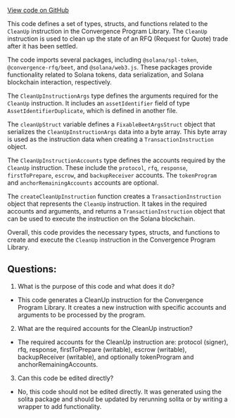 [View code on GitHub](https://github.com/convergence-rfq/convergence-program-library/psyoptions-european-instrument/js/generated/instructions/cleanUp.ts)

This code defines a set of types, structs, and functions related to the `CleanUp` instruction in the Convergence Program Library. The `CleanUp` instruction is used to clean up the state of an RFQ (Request for Quote) trade after it has been settled. 

The code imports several packages, including `@solana/spl-token`, `@convergence-rfq/beet`, and `@solana/web3.js`. These packages provide functionality related to Solana tokens, data serialization, and Solana blockchain interaction, respectively. 

The `CleanUpInstructionArgs` type defines the arguments required for the `CleanUp` instruction. It includes an `assetIdentifier` field of type `AssetIdentifierDuplicate`, which is defined in another file. 

The `cleanUpStruct` variable defines a `FixableBeetArgsStruct` object that serializes the `CleanUpInstructionArgs` data into a byte array. This byte array is used as the instruction data when creating a `TransactionInstruction` object. 

The `CleanUpInstructionAccounts` type defines the accounts required by the `CleanUp` instruction. These include the `protocol`, `rfq`, `response`, `firstToPrepare`, `escrow`, and `backupReceiver` accounts. The `tokenProgram` and `anchorRemainingAccounts` accounts are optional. 

The `createCleanUpInstruction` function creates a `TransactionInstruction` object that represents the `CleanUp` instruction. It takes in the required accounts and arguments, and returns a `TransactionInstruction` object that can be used to execute the instruction on the Solana blockchain. 

Overall, this code provides the necessary types, structs, and functions to create and execute the `CleanUp` instruction in the Convergence Program Library.
## Questions: 
 1. What is the purpose of this code and what does it do?
- This code generates a CleanUp instruction for the Convergence Program Library. It creates a new instruction with specific accounts and arguments to be processed by the program.

2. What are the required accounts for the CleanUp instruction?
- The required accounts for the CleanUp instruction are: protocol (signer), rfq, response, firstToPrepare (writable), escrow (writable), backupReceiver (writable), and optionally tokenProgram and anchorRemainingAccounts.

3. Can this code be edited directly?
- No, this code should not be edited directly. It was generated using the solita package and should be updated by rerunning solita or by writing a wrapper to add functionality.